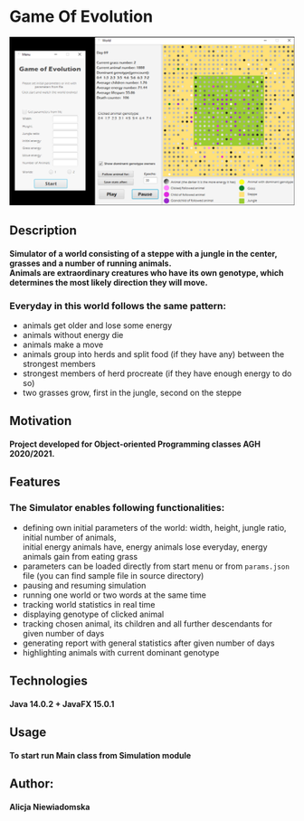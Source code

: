 # Game Of Evolution
![alt text](https://github.com/alicenoknow/GameOfEvolution/blob/master/SimulatorScreenShot.png?raw=true)
## Description 
#### Simulator of a world consisting of a steppe with a jungle in the center, grasses and a number of running animals.<br>Animals are extraordinary creatures who have its own genotype, which determines the most likely direction they will move. 
### Everyday in this world follows the same pattern:
- animals get older and lose some energy
- animals without energy die
- animals make a move
- animals group into herds and split food (if they have any) between the strongest members
- strongest members of herd procreate (if they have enough energy to do so)
- two grasses grow, first in the jungle, second on the steppe
## Motivation
#### Project developed for Object-oriented Programming classes AGH 2020/2021. 
## Features
### The Simulator enables following functionalities:
- defining own initial parameters of the world: width, height, jungle ratio, initial number of animals,<br>  initial energy animals have, energy animals lose everyday, energy animals gain from eating grass
- parameters can be loaded directly from start menu or  from `params.json` file (you can find sample file in source directory)
- pausing and resuming simulation
- running one world or two words at the same time
- tracking world statistics in real time
- displaying genotype of clicked animal
- tracking chosen animal, its children and all further descendants for given number of days
- generating report with general statistics after given number of days
- highlighting animals with current dominant genotype
## Technologies
#### Java 14.0.2 + JavaFX 15.0.1
## Usage
#### To start run Main class from Simulation module
## Author:
#### Alicja Niewiadomska

